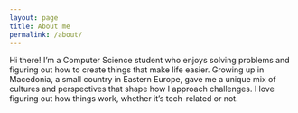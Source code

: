```yaml
---
layout: page
title: About me
permalink: /about/
---
```

Hi there! I’m a Computer Science student who enjoys solving problems and figuring out how to create things that make life easier. Growing up in Macedonia, a small country in Eastern Europe, gave me a unique mix of cultures and perspectives that shape how I approach challenges. I love figuring out how things work, whether it’s tech-related or not.


